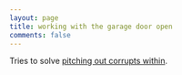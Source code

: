 ```yaml
---
layout: page
title: working with the garage door open
comments: false
---
```

Tries to solve [pitching out corrupts within](pitching-out-corrupts-within.md).